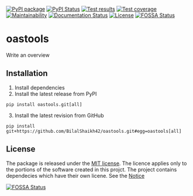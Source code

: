 [![PyPI package](https://img.shields.io/pypi/v/oastools.svg)](https://pypi.python.org/pypi/oastools)
[![PyPI Status](https://img.shields.io/pypi/status/oastools.svg)](https://pypi.python.org/pypi/oastools)
[![Test results](https://circleci.com/gh/bilalshaikh42/OASTools.svg?style=shield&circle-token=None)](https://circleci.com/gh/bilalshaikh42/OASTools)
[![Test coverage](https://codecov.io/gh/bilalshaikh42/oastools/branch/master/graph/badge.svg)](https://codecov.io/gh/bilalshaikh42/oastools)
[![Maintainability](https://api.codeclimate.com/v1/badges/5b7101c87030696e0ef8/maintainability)](https://codeclimate.com/github/bilalshaikh42/OASTools/maintainability)
[![Documentation Status](https://readthedocs.org/projects/oastools/badge/?version=latest)](https://oastools.readthedocs.io/en/latest/?badge=latest)
[![License](https://img.shields.io/github/license/BilalShaikh42/oastools.svg)](LICENSE)
[![FOSSA Status](https://app.fossa.io/api/projects/git%2Bgithub.com%2Fbilalshaikh42%2FOASTools.svg?type=shield)](https://app.fossa.io/projects/git%2Bgithub.com%2Fbilalshaikh42%2FOASTools?ref=badge_shield)

# oastools

Write an overview

## Installation

1. Install dependencies
2. Install the latest release from PyPI

```
pip install oastools.git[all]
```

3. Install the latest revision from GitHub

```
pip install git+https://github.com/BilalShaikh42/oastools.git#egg=oastools[all]
```

## License

The package is released under the [MIT license](LICENSE). The licence applies only to the portions of the software created in this projct. The project contains dependecies which have their own licene. See the [Notice](NOTICE.txt)


[![FOSSA Status](https://app.fossa.io/api/projects/git%2Bgithub.com%2Fbilalshaikh42%2FOASTools.svg?type=large)](https://app.fossa.io/projects/git%2Bgithub.com%2Fbilalshaikh42%2FOASTools?ref=badge_large)

